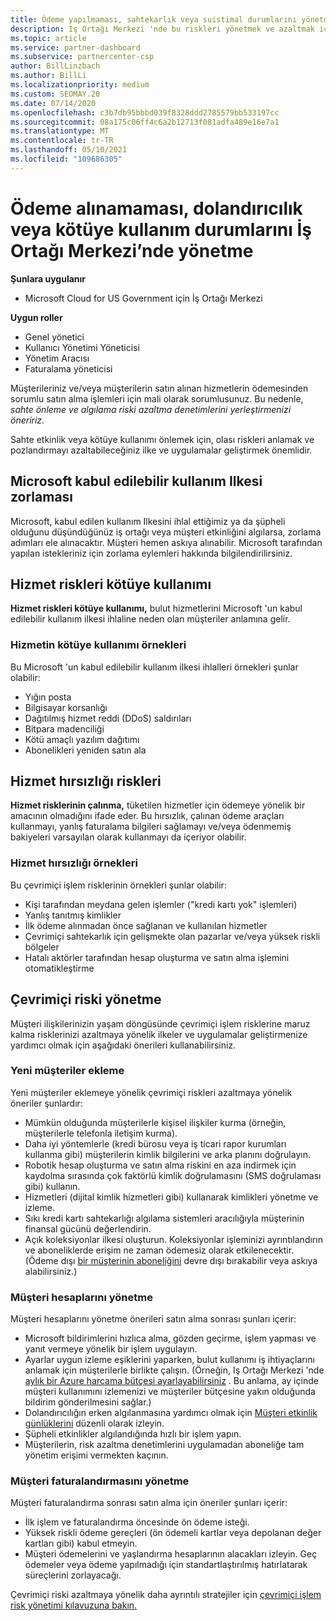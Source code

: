 ```yaml
---
title: Ödeme yapılmaması, sahtekarlık veya suistimal durumlarını yönetme
description: Iş Ortağı Merkezi 'nde bu riskleri yönetmek ve azaltmak için çevrimiçi işlemlere ve en iyi yöntemlere dahil olan çeşitli riskler hakkında bilgi edinin.
ms.topic: article
ms.service: partner-dashboard
ms.subservice: partnercenter-csp
author: BillLinzbach
ms.author: BillLi
ms.localizationpriority: medium
ms.custom: SEOMAY.20
ms.date: 07/14/2020
ms.openlocfilehash: c3b7db95bbbd039f8328ddd2785579bb533197cc
ms.sourcegitcommit: 08a175c06ff4c6a2b12713f081adfa489e16e7a1
ms.translationtype: MT
ms.contentlocale: tr-TR
ms.lasthandoff: 05/10/2021
ms.locfileid: "109686305"
---
```

# <a name="managing-non-payment-fraud-or-misuse-in-partner-center"></a>Ödeme alınamaması, dolandırıcılık veya kötüye kullanım durumlarını İş Ortağı Merkezi’nde yönetme

**Şunlara uygulanır**

- Microsoft Cloud for US Government için İş Ortağı Merkezi

**Uygun roller**

- Genel yönetici
- Kullanıcı Yönetimi Yöneticisi
- Yönetim Aracısı
- Faturalama yöneticisi

Müşterileriniz ve/veya müşterilerin satın alınan hizmetlerin ödemesinden sorumlu satın alma işlemleri için mali olarak sorumlusunuz. Bu nedenle, *sahte önleme ve algılama riski azaltma denetimlerini yerleştirmenizi öneririz*.

Sahte etkinlik veya kötüye kullanımı önlemek için, olası riskleri anlamak ve pozlandırmayı azaltabileceğiniz ilke ve uygulamalar geliştirmek önemlidir.

## <a name="enforcement-of-microsoft-acceptable-use-policy"></a>Microsoft kabul edilebilir kullanım Ilkesi zorlaması

Microsoft, kabul edilen kullanım Ilkesini ihlal ettiğimiz ya da şüpheli olduğunu düşündüğünüz iş ortağı veya müşteri etkinliğini algılarsa, zorlama adımları ele alınacaktır. Müşteri hemen askıya alınabilir. Microsoft tarafından yapılan istekleriniz için zorlama eylemleri hakkında bilgilendirilirsiniz.

## <a name="abuse-of-service-risks"></a>Hizmet riskleri kötüye kullanımı

**Hizmet riskleri kötüye kullanımı,** bulut hizmetlerini Microsoft 'un kabul edilebilir kullanım ilkesi ihlaline neden olan müşteriler anlamına gelir.

### <a name="examples-of-abuse-of-service"></a>Hizmetin kötüye kullanımı örnekleri

Bu Microsoft 'un kabul edilebilir kullanım ilkesi ihlalleri örnekleri şunlar olabilir:

- Yığın posta
- Bilgisayar korsanlığı
- Dağıtılmış hizmet reddi (DDoS) saldırıları
- Bitpara madenciliği
- Kötü amaçlı yazılım dağıtımı
- Abonelikleri yeniden satın ala

## <a name="theft-of-service-risks"></a>Hizmet hırsızlığı riskleri

**Hizmet risklerinin çalınma,** tüketilen hizmetler için ödemeye yönelik bir amacının olmadığını ifade eder. Bu hırsızlık, çalınan ödeme araçları kullanmayı, yanlış faturalama bilgileri sağlamayı ve/veya ödenmemiş bakiyeleri varsayılan olarak kullanmayı da içeriyor olabilir.

### <a name="examples-of-service-theft"></a>Hizmet hırsızlığı örnekleri

Bu çevrimiçi işlem risklerinin örnekleri şunlar olabilir:

- Kişi tarafından meydana gelen işlemler ("kredi kartı yok" işlemleri)
- Yanlış tanıtmış kimlikler
- İlk ödeme alınmadan önce sağlanan ve kullanılan hizmetler
- Çevrimiçi sahtekarlık için gelişmekte olan pazarlar ve/veya yüksek riskli bölgeler
- Hatalı aktörler tarafından hesap oluşturma ve satın alma işlemini otomatikleştirme

## <a name="managing-online-risk"></a>Çevrimiçi riski yönetme

Müşteri ilişkilerinizin yaşam döngüsünde çevrimiçi işlem risklerine maruz kalma risklerinizi azaltmaya yönelik ilkeler ve uygulamalar geliştirmenize yardımcı olmak için aşağıdaki önerileri kullanabilirsiniz.

### <a name="onboarding-new-customers"></a>Yeni müşteriler ekleme

Yeni müşteriler eklemeye yönelik çevrimiçi riskleri azaltmaya yönelik öneriler şunlardır:

- Mümkün olduğunda müşterilerle kişisel ilişkiler kurma (örneğin, müşterilerle telefonla iletişim kurma).
- Daha iyi yöntemlerle (kredi bürosu veya iş ticari rapor kurumları kullanma gibi) müşterilerin kimlik bilgilerini ve arka planını doğrulayın.
- Robotik hesap oluşturma ve satın alma riskini en aza indirmek için kaydolma sırasında çok faktörlü kimlik doğrulamasını (SMS doğrulaması gibi) kullanın.
- Hizmetleri (dijital kimlik hizmetleri gibi) kullanarak kimlikleri yönetme ve izleme.
- Sıkı kredi kartı sahtekarlığı algılama sistemleri aracılığıyla müşterinin finansal gücünü değerlendirin.
- Açık koleksiyonlar ilkesi oluşturun. Koleksiyonlar işleminizi ayrıntılandırın ve aboneliklerde erişim ne zaman ödemesiz olarak etkilenecektir. (Ödeme dışı [bir müşterinin aboneliğini](create-a-new-subscription.md#suspend-a-subscription) devre dışı bırakabilir veya askıya alabilirsiniz.)

### <a name="managing-customer-accounts"></a>Müşteri hesaplarını yönetme

Müşteri hesaplarını yönetme önerileri satın alma sonrası şunları içerir:

- Microsoft bildirimlerini hızlıca alma, gözden geçirme, işlem yapması ve yanıt vermeye yönelik bir işlem uygulayın.
- Ayarlar uygun izleme eşiklerini yaparken, bulut kullanımı iş ihtiyaçlarını anlamak için müşterilerle birlikte çalışın. (Örneğin, Iş Ortağı Merkezi 'nde [aylık bir Azure harcama bütçesi ayarlayabilirsiniz](set-an-azure-spending-budget-for-your-customers.md) . Bu anlama, ay içinde müşteri kullanımını izlemenizi ve müşteriler bütçesine yakın olduğunda bildirim gönderilmesini sağlar.)
- Dolandırıcılığın erken algılanmasına yardımcı olmak için [Müşteri etkinlik günlüklerini](activity-logs.md) düzenli olarak izleyin.
- Şüpheli etkinlikler algılandığında hızlı bir işlem yapın.
- Müşterilerin, risk azaltma denetimlerini uygulamadan aboneliğe tam yönetim erişimi vermekten kaçının.

### <a name="managing-customer-billing"></a>Müşteri faturalandırmasını yönetme

Müşteri faturalandırma sonrası satın alma için öneriler şunları içerir:

- İlk işlem ve faturalandırma öncesinde ön ödeme isteği.
- Yüksek riskli ödeme gereçleri (ön ödemeli kartlar veya depolanan değer kartları gibi) kabul etmeyin.
- Müşteri ödemelerini ve yaşlandırma hesaplarının alacakları izleyin. Geç ödemeler veya ödeme yapılmadığı için standartlaştırılmış hatırlatarak süreçlerini zorlayacağı.

Çevrimiçi riski azaltmaya yönelik daha ayrıntılı stratejiler için [çevrimiçi işlem risk yönetimi kılavuzuna bakın.](https://query.prod.cms.rt.microsoft.com/cms/api/am/binary/RE4Bhtt)
